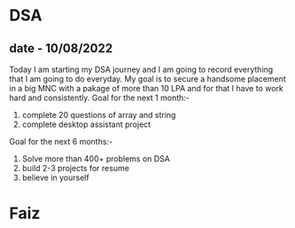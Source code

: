 # DSA
## date - 10/08/2022
Today I am starting my DSA journey and I am going to record everything that I am going to do everyday. My goal is to secure a handsome placement in a big MNC with a pakage of more than 10 LPA and for that I have to work hard and consistently. 
Goal for the next 1 month:-
1. complete 20 questions of array and string
2. complete desktop assistant project

Goal for the next 6 months:-
1. Solve more than 400+ problems on DSA
2. build 2-3 projects for resume
3. believe in yourself

# Faiz
